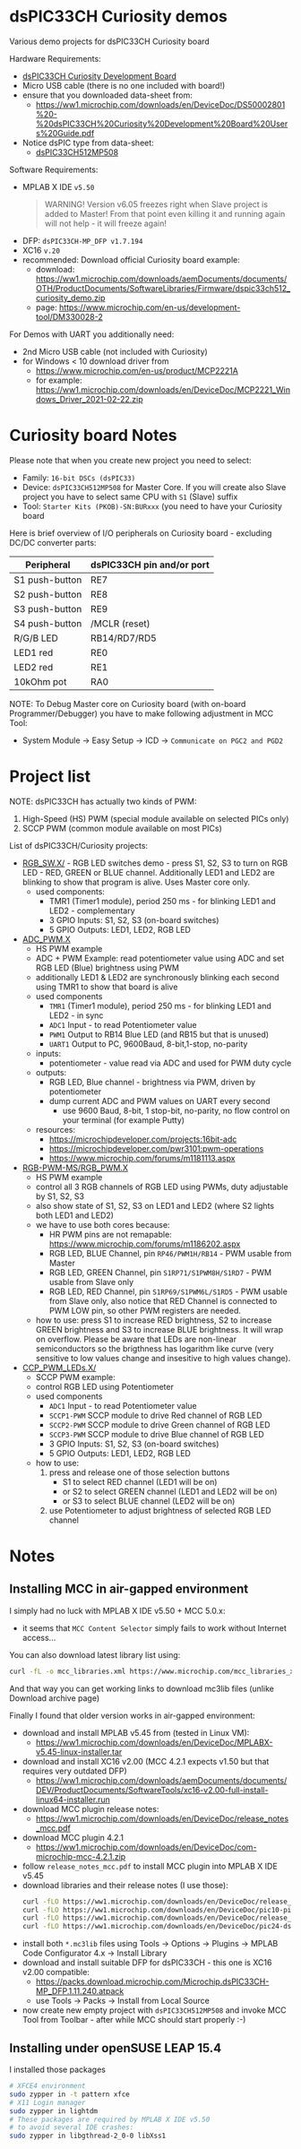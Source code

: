 # dsPIC33CH Curiosity demos

Various demo projects for dsPIC33CH Curiosity board

Hardware Requirements:
- [dsPIC33CH Curiosity Development Board](https://www.microchip.com/en-us/development-tool/DM330028-2)
- Micro USB cable (there is no one included with board!)
- ensure that you downloaded data-sheet from:
  - https://ww1.microchip.com/downloads/en/DeviceDoc/DS50002801%20-%20dsPIC33CH%20Curiosity%20Development%20Board%20Users%20Guide.pdf
- Notice dsPIC type from data-sheet:
  - [dsPIC33CH512MP508](https://www.microchip.com/en-us/product/dsPIC33CH512MP508)

Software Requirements:
- MPLAB X IDE `v5.50`
  > WARNING! Version v6.05 freezes right when Slave project is added to Master!
  > From that point even killing it and running again will not help - it will freeze again!
- DFP: `dsPIC33CH-MP_DFP v1.7.194`
- XC16 `v.20`
- recommended: Download official Curiosity board example:
  - download: https://ww1.microchip.com/downloads/aemDocuments/documents/OTH/ProductDocuments/SoftwareLibraries/Firmware/dspic33ch512_curiosity_demo.zip
  - page: https://www.microchip.com/en-us/development-tool/DM330028-2

For Demos with UART you additionally need:
- 2nd Micro USB cable (not included with Curiosity)
- for Windows < 10 download driver from 
  - https://www.microchip.com/en-us/product/MCP2221A 
  - for example: https://ww1.microchip.com/downloads/en/DeviceDoc/MCP2221_Windows_Driver_2021-02-22.zip

# Curiosity board Notes

Please note that when you create new project you need to select:
- Family: `16-bit DSCs (dsPIC33)`
- Device: `dsPIC33CH512MP508` for Master Core. If you will create also Slave
  project you have to select same CPU with `S1` (Slave) suffix
- Tool: `Starter Kits (PKOB)-SN:BURxxx` (you need to have your Curiosity board 

Here is brief overview of I/O peripherals on Curiosity board - excluding DC/DC converter parts:

| Peripheral | dsPIC33CH pin and/or port |
| --- | --- |
| S1 push-button | RE7 |
| S2 push-button | RE8 |
| S3 push-button | RE9 |
| S4 push-button | /MCLR (reset) |
| R/G/B LED | RB14/RD7/RD5 |
| LED1 red | RE0 |
| LED2 red | RE1 |
| 10kOhm pot | RA0 |

NOTE: To Debug Master core on Curiosity board (with on-board Programmer/Debugger)
you have to make following adjustment in MCC Tool:
- System Module -> Easy Setup -> ICD -> `Communicate on PGC2 and PGD2`

# Project list

NOTE: dsPIC33CH has actually two kinds of PWM:

1. High-Speed (HS) PWM (special module available on selected PICs only)
1. SCCP PWM (common module available on most PICs)

List of dsPIC33CH/Curiosity projects:

* [RGB_SW.X/](RGB_SW.X) - RGB LED switches demo - press S1, S2, S3 to turn on RGB LED - RED, GREEN or
  BLUE channel. Additionally LED1 and LED2 are blinking to show that program is alive. Uses Master core only.
  - used components:
    - TMR1 (Timer1 module), period 250 ms - for blinking LED1 and LED2 - complementary
    - 3 GPIO Inputs: S1, S2, S3 (on-board switches)
    - 5 GPIO Outputs: LED1, LED2, RGB LED
* [ADC_PWM.X](ADC_PWM.X)
  - HS PWM example
  - ADC + PWM Example: read potentiometer value using ADC and set RGB LED (Blue) brightness
    using PWM
  - additionally LED1 & LED2 are synchronously blinking each second using TMR1 to show
    that board is alive
  - used components
    - `TMR1` (Timer1 module), period 250 ms - for blinking LED1 and LED2 - in sync
    - `ADC1` Input - to read Potentiometer value
    - `PWM1` Output to RB14 Blue LED (and RB15 but that is unused)
    - `UART1` Output to PC, 9600Baud, 8-bit,1-stop, no-parity
  - inputs:
    - potentiometer - value read via ADC and used for PWM duty cycle
  - outputs:
    - RGB LED, Blue channel - brightness via PWM, driven by potentiometer
    - dump current ADC and PWM values on UART every second
      - use 9600 Baud, 8-bit, 1 stop-bit, no-parity, no flow control on your terminal (for example Putty)
  - resources:
    - https://microchipdeveloper.com/projects:16bit-adc
    - https://microchipdeveloper.com/pwr3101:pwm-operations
    - https://www.microchip.com/forums/m1181113.aspx
* [RGB-PWM-MS/RGB_PWM.X](RGB-PWM-MS/RGB_PWM.X)
  - HS PWM example
  - control all 3 RGB channels of RGB LED using PWMs, duty adjustable by S1, S2, S3
  - also show state of S1, S2, S3 on LED1 and LED2 (where S2 lights both LED1 and LED2)
  - we have to use both cores because:
    - HR PWM pins are not remapable: https://www.microchip.com/forums/m1186202.aspx
    - RGB LED, BLUE Channel, pin `RP46/PWM1H/RB14` - PWM usable from Master
    - RGB LED, GREEN Channel, pin `S1RP71/S1PWM8H/S1RD7` - PWM usable from Slave only
    - RGB LED, RED Channel, pin `S1RP69/S1PWM6L/S1RD5` - PWM usable from Slave only, also
      notice that RED Channel is connected to PWM LOW pin, so other PWM registers are needed.
  - how to use: press S1 to increase RED brightness, S2 to increase GREEN brightness
    and S3 to increase BLUE brightness. It will wrap on overflow. Please be aware that LEDs
    are non-linear semiconductors so the brigthness has logarithm like curve (very sensitive
    to low values change and insesitive to high values change).
* [CCP_PWM_LEDs.X/](CCP_PWM_LEDs.X/)
  - SCCP PWM example:
  - control RGB LED using Potentiometer
  - used components
    - `ADC1` Input - to read Potentiometer value
    - `SCCP1-PWM` SCCP module to drive Red channel of RGB LED
    - `SCCP2-PWM` SCCP module to drive Green channel of RGB LED
    - `SCCP3-PWM` SCCP module to drive Blue channel of RGB LED
    - 3 GPIO Inputs: S1, S2, S3 (on-board switches)
    - 5 GPIO Outputs: LED1, LED2, RGB LED
  - how to use:
    1. press and release one of those selection buttons
       - S1 to select RED channel (LED1 will be on)
       - or S2 to select GREEN channel (LED1 and LED2 will be on)
       - or S3 to select BLUE channel (LED2 will be on)
    1. use Potentiometer to adjust brightness of selected RGB LED channel
 
# Notes

## Installing MCC in air-gapped environment


I simply had no luck with MPLAB X IDE v5.50 + MCC 5.0.x:
- it seems that `MCC Content Selector` simply fails to work without Internet access...

You can also download latest library list using:
```bash
curl -fL -o mcc_libraries.xml https://www.microchip.com/mcc_libraries_xml
```
And that way you can get working links to download mc3lib files (unlike Download archive page)


Finally I found that older version works in air-gapped environment:
- download and install MPLAB v5.45 from (tested in Linux VM):
  - https://ww1.microchip.com/downloads/en/DeviceDoc/MPLABX-v5.45-linux-installer.tar
- download and install XC16 v2.00 (MCC 4.2.1 expects v1.50 but that requires very outdated DFP)
  - https://ww1.microchip.com/downloads/aemDocuments/documents/DEV/ProductDocuments/SoftwareTools/xc16-v2.00-full-install-linux64-installer.run 
- download MCC plugin release notes:
  - https://ww1.microchip.com/downloads/en/DeviceDoc/release_notes_mcc.pdf
- download MCC plugin 4.2.1
  - https://ww1.microchip.com/downloads/en/DeviceDoc/com-microchip-mcc-4.2.1.zip
- follow `release_notes_mcc.pdf` to install MCC plugin into MPLAB X IDE v5.45
- download libraries and their release notes (I use those):
  ```bash
  curl -fLO https://ww1.microchip.com/downloads/en/DeviceDoc/release_notes_pic10_pic12_pic16_pic18_v1_81_7.pdf
  curl -fLO https://ww1.microchip.com/downloads/en/DeviceDoc/pic10-pic12-pic16-pic18-1.81.7.mc3lib
  curl -fLO https://ww1.microchip.com/downloads/en/DeviceDoc/release_notes_pic24_dspic_pic32mm_v1_169.2.pdf
  curl -fLO https://ww1.microchip.com/downloads/en/DeviceDoc/pic24-dspic33-pic32mm-1.169.2.mc3lib
  ```
- install both `*.mc3lib` files using Tools -> Options ->  Plugins -> MPLAB Code Configurator 4.x -> Install Library
- download and install suitable DFP for dsPIC33CH - this one is XC16 v2.00 compatible:
  - https://packs.download.microchip.com/Microchip.dsPIC33CH-MP_DFP.1.11.240.atpack
  - use Tools -> Packs -> Install from Local Source
- now create new empty project with `dsPIC33CH512MP508`  and invoke MCC Tool from Toolbar - after while
  MCC should start properly :-)

## Installing under openSUSE LEAP 15.4

I installed those packages
```bash
# XFCE4 environment
sudo zypper in -t pattern xfce
# X11 Login manager
sudo zypper in lightdm
# These packages are required by MPLAB X IDE v5.50
# to avoid several IDE crashes:
sudo zypper in libgthread-2_0-0 libXss1
```


